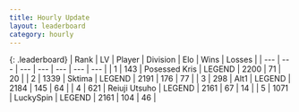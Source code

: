 ```yaml
---
title: Hourly Update
layout: leaderboard
category: hourly
---
```


{: .leaderboard}
| Rank | LV | Player | Division | Elo | Wins | Losses |
| --- | --- | --- | --- | --- | --- | --- |
| <span data-change="0">1</span> | 143 | <span title="ID: 402846">Posessed Kris</span> | LEGEND | <span data-change="0">2200</span> | <span data-change="0">71</span> | <span data-change="0">20</span> |
| <span data-change="0">2</span> | 1339 | <span title="ID: 353063">Sktima</span> | LEGEND | <span data-change="0">2191</span> | <span data-change="0">176</span> | <span data-change="0">77</span> |
| <span data-change="0">3</span> | 298 | <span title="ID: 443550">Alt1</span> | LEGEND | <span data-change="0">2184</span> | <span data-change="0">145</span> | <span data-change="0">64</span> |
| <span data-change="0">4</span> | 621 | <span title="ID: 335720">Reiuji Utsuho</span> | LEGEND | <span data-change="0">2161</span> | <span data-change="0">67</span> | <span data-change="0">14</span> |
| <span data-change="0">5</span> | 1071 | <span title="ID: 498412">LuckySpin</span> | LEGEND | <span data-change="0">2161</span> | <span data-change="0">104</span> | <span data-change="0">46</span> |